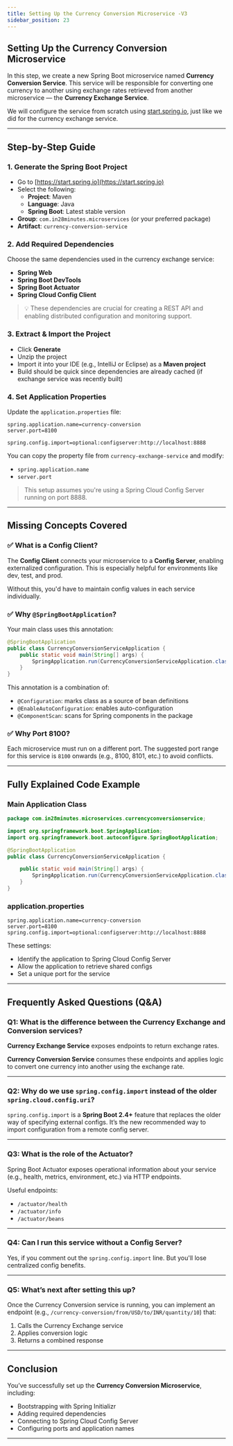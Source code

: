 ```yaml
---
title: Setting Up the Currency Conversion Microservice -V3
sidebar_position: 23
---
```


## Setting Up the Currency Conversion Microservice

In this step, we create a new Spring Boot microservice named **Currency
Conversion Service**. This service will be responsible for converting one
currency to another using exchange rates retrieved from another microservice —
the **Currency Exchange Service**.

We will configure the service from scratch using
[start.spring.io](https://start.spring.io), just like we did for the currency
exchange service.

---

## Step-by-Step Guide

### 1. Generate the Spring Boot Project

- Go to [https://start.spring.io](https://start.spring.io)
- Select the following:
  - **Project**: Maven
  - **Language**: Java
  - **Spring Boot**: Latest stable version
- **Group**: `com.in28minutes.microservices` (or your preferred package)
- **Artifact**: `currency-conversion-service`

### 2. Add Required Dependencies

Choose the same dependencies used in the currency exchange service:

- **Spring Web**
- **Spring Boot DevTools**
- **Spring Boot Actuator**
- **Spring Cloud Config Client**

> 💡 These dependencies are crucial for creating a REST API and enabling
> distributed configuration and monitoring support.

### 3. Extract & Import the Project

- Click **Generate**
- Unzip the project
- Import it into your IDE (e.g., IntelliJ or Eclipse) as a **Maven project**
- Build should be quick since dependencies are already cached (if exchange
  service was recently built)

### 4. Set Application Properties

Update the `application.properties` file:

```properties
spring.application.name=currency-conversion
server.port=8100

spring.config.import=optional:configserver:http://localhost:8888
```

You can copy the property file from `currency-exchange-service` and modify:

- `spring.application.name`
- `server.port`

> This setup assumes you're using a Spring Cloud Config Server running on
> port 8888.

---

## Missing Concepts Covered

### ✅ What is a Config Client?

The **Config Client** connects your microservice to a **Config Server**,
enabling externalized configuration. This is especially helpful for environments
like dev, test, and prod.

Without this, you'd have to maintain config values in each service individually.

### ✅ Why `@SpringBootApplication`?

Your main class uses this annotation:

```java
@SpringBootApplication
public class CurrencyConversionServiceApplication {
    public static void main(String[] args) {
        SpringApplication.run(CurrencyConversionServiceApplication.class, args);
    }
}
```

This annotation is a combination of:

- `@Configuration`: marks class as a source of bean definitions
- `@EnableAutoConfiguration`: enables auto-configuration
- `@ComponentScan`: scans for Spring components in the package

### ✅ Why Port 8100?

Each microservice must run on a different port. The suggested port range for
this service is `8100` onwards (e.g., 8100, 8101, etc.) to avoid conflicts.

---

## Fully Explained Code Example

### Main Application Class

```java
package com.in28minutes.microservices.currencyconversionservice;

import org.springframework.boot.SpringApplication;
import org.springframework.boot.autoconfigure.SpringBootApplication;

@SpringBootApplication
public class CurrencyConversionServiceApplication {

    public static void main(String[] args) {
        SpringApplication.run(CurrencyConversionServiceApplication.class, args);
    }
}
```

### application.properties

```properties
spring.application.name=currency-conversion
server.port=8100
spring.config.import=optional:configserver:http://localhost:8888
```

These settings:

- Identify the application to Spring Cloud Config Server
- Allow the application to retrieve shared configs
- Set a unique port for the service

---

## Frequently Asked Questions (Q\&A)

### Q1: What is the difference between the Currency Exchange and Conversion services?

**Currency Exchange Service** exposes endpoints to return exchange rates.

**Currency Conversion Service** consumes these endpoints and applies logic to
convert one currency into another using the exchange rate.

---

### Q2: Why do we use `spring.config.import` instead of the older `spring.cloud.config.uri`?

`spring.config.import` is a **Spring Boot 2.4+** feature that replaces the older
way of specifying external configs. It’s the new recommended way to import
configuration from a remote config server.

---

### Q3: What is the role of the Actuator?

Spring Boot Actuator exposes operational information about your service (e.g.,
health, metrics, environment, etc.) via HTTP endpoints.

Useful endpoints:

- `/actuator/health`
- `/actuator/info`
- `/actuator/beans`

---

### Q4: Can I run this service without a Config Server?

Yes, if you comment out the `spring.config.import` line. But you'll lose
centralized config benefits.

---

### Q5: What’s next after setting this up?

Once the Currency Conversion service is running, you can implement an endpoint
(e.g., `/currency-conversion/from/USD/to/INR/quantity/10`) that:

1. Calls the Currency Exchange service
2. Applies conversion logic
3. Returns a combined response

---

## Conclusion

You’ve successfully set up the **Currency Conversion Microservice**, including:

- Bootstrapping with Spring Initializr
- Adding required dependencies
- Connecting to Spring Cloud Config Server
- Configuring ports and application names

---
